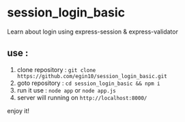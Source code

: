 # session_login_basic
Learn about login using express-session & express-validator

use :
---
1. clone repository : `git clone https://github.com/egin10/session_login_basic.git`
2. goto repository : `cd session_login_basic && npm i`
3. run it use : `node app` or `node app.js`
4. server will running on `http://localhost:8000/`

enjoy it!
